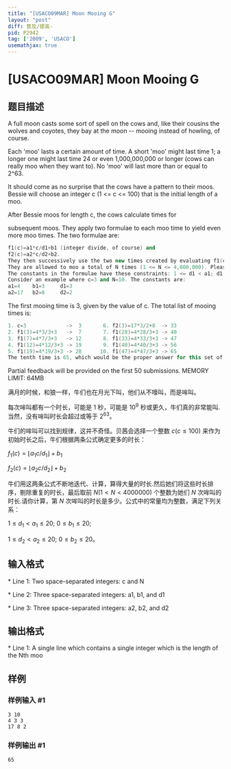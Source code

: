 ```yaml
---
title: "[USACO09MAR] Moon Mooing G"
layout: "post"
diff: 普及/提高-
pid: P2942
tag: ['2009', 'USACO']
usemathjax: true
---
```


# [USACO09MAR] Moon Mooing G
## 题目描述

A full moon casts some sort of spell on the cows and, like their cousins the wolves and coyotes, they bay at the moon -- mooing instead of howling, of course.

Each 'moo' lasts a certain amount of time. A short 'moo' might last time 1; a longer one might last time 24 or even 1,000,000,000 or longer (cows can really moo when they want to). No 'moo' will last more than or equal to 2^63.

It should come as no surprise that the cows have a pattern to their moos.  Bessie will choose an integer c (1 <= c <= 100) that is the initial length of a moo.

After Bessie moos for length c, the cows calculate times for

subsequent moos. They apply two formulae to each moo time to yield even more moo times. The two formulae are:

```cpp
f1(c)=a1*c/d1+b1 (integer divide, of course) and 
f2(c)=a2*c/d2+b2. 
They then successively use the two new times created by evaluating f1(c) and f2(c) to create even more mooing times. They keep a sorted list of all the possible mooing times (discarding duplicates). 
They are allowed to moo a total of N times (1 <= N <= 4,000,000). Please determine the length of the longest moo before they must quit. 
The constants in the formulae have these constraints: 1 <= d1 < a1; d1 < a1 <= 20; 0 <= b1 <= 20; 1 <= d2 < a2; d2 < a2 <= 20; 0 <= b2 <= 20. 
Consider an example where c=3 and N=10. The constants are: 
a1=4    b1=3     d1=3 
a2=17   b2=8     d2=2 
```
The first mooing time is 3, given by the value of c. The total list of mooing times is:
```cpp
1. c=3             ->  3       6. f2(3)=17*3/2+8  -> 33 
2. f1(3)=4*3/3+3   ->  7       7. f1(28)=4*28/3+3 -> 40 
3. f1(7)=4*7/3+3   -> 12       8. f1(33)=4*33/3+3 -> 47 
4. f1(12)=4*12/3+3 -> 19       9. f1(40)=4*40/3+3 -> 56 
5. f1(19)=4*19/3+3 -> 28      10. f1(47)=4*47/3+3 -> 65 
The tenth time is 65, which would be the proper answer for this set of inputs. 
```
Partial feedback will be provided on the first 50 submissions.
MEMORY LIMIT: 64MB

满月的时候，和狼一样，牛们也在月光下叫，他们从不嚎叫，而是哞叫。

每次哞叫都有一个时长，可能是 $1$ 秒，可能是 $10^9$ 秒或更久，牛们真的非常能叫.当然，没有哞叫时长会超过或等于 $2^{63}$。

牛们的哞叫可以找到规律，这并不奇怪。贝茜会选择一个整数 $c(c\le100)$ 来作为初始时长之后，牛们根据两条公式确定更多的时长：

$f_1(c)=\lfloor a_1c/d_1\rfloor+b_1$

$f_2(c)=\lfloor a_2c/d_2\rfloor+b_2$ 

牛们用这两条公式不断地迭代、计算，算得大量的时长.然后她们将这些时长排序，剔除重复的时长，最后取前 $N(1<N< 4000000)$ 个整数为她们 $N$ 次哞叫的时长.请你计算，第 $N$ 次哞叫的时长是多少。公式中的常量均为整数，满足下列关系： 

$1 \le d_1 < a_1 \le 20$; $0\le b_1 \le 20$;

$1 \le d_2 < a_2 \le 20$; $0\le b_2\le 20$。

## 输入格式

\* Line 1: Two space-separated integers: c and N

\* Line 2: Three space-separated integers: a1, b1, and d1

\* Line 3: Three space-separated integers: a2, b2, and d2

## 输出格式

\* Line 1: A single line which contains a single integer which is the length of the Nth moo

## 样例

### 样例输入 #1
```
3 10 
4 3 3 
17 8 2 

```
### 样例输出 #1
```
65 

```

